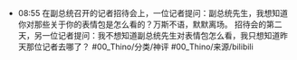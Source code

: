 
- 08:55 
	在副总统召开的记者招待会上，一位记者提问：副总统先生，我想知道你对那些关于你的表情包是怎么看的？万斯不语，默默离场。
	招待会的第二天，另一位记者提问：我不想知道副总统先生对表情包怎么看，我只想知道昨天那位记者去哪了？
	#00_Thino/分类/神评 #00_Thino/来源/bilibili  